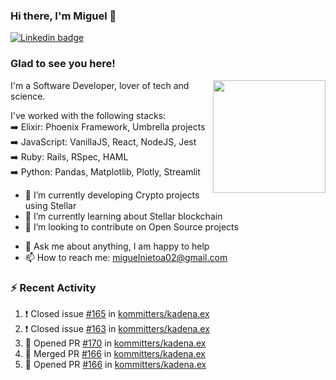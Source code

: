 ### Hi there, I'm Miguel 👋

<a href="https://linkedin.com/in/miguelnietoa/" target="_blank" rel="noopener noreferrer">
  <img src="https://img.shields.io/badge/-LinkedIn-0e76a8?style=flat-square&logo=Linkedin&logoColor=white" alt="Linkedin badge">
</a>
<!-- [![Website Badge](https://img.shields.io/badge/Website-3b5998?style=flat-square&logo=google-chrome&logoColor=white)](#notavailablenow#) 

<img src="https://i.imgur.com/tbrLrt5.gif" width=400 alt="Coding GIF" align="right"/>
-->


### Glad to see you here!
<a href="https://github.com/miguelnietoa"><img src="https://github-readme-stats.vercel.app/api?username=miguelnietoa&show_icons=true&hide_border=true&count_private=true&include_all_commits=true&theme=tokyonight" height="180em" align="right"/></a>
I'm a Software Developer, lover of tech and science. 

I've worked with the following stacks:\
➡️ Elixir: Phoenix Framework, Umbrella projects\
➡️ JavaScript: VanillaJS, React, NodeJS, Jest\
➡️ Ruby: Rails, RSpec, HAML\
➡️ Python: Pandas, Matplotlib, Plotly, Streamlit

- 🔭 I’m currently developing Crypto projects using Stellar
- 🌱 I’m currently learning about Stellar blockchain
- 👯 I’m looking to contribute on Open Source projects
<!-- 
- 😄 I just finished a Machine Learning course! 
- 🤔 I’m looking for help with ...
-->
- 💬 Ask me about anything, I am happy to help
- 📫 How to reach me: miguelnietoa02@gmail.com


### ⚡ Recent Activity

<!--START_SECTION:activity-->
1. ❗️ Closed issue [#165](https://github.com/kommitters/kadena.ex/issues/165) in [kommitters/kadena.ex](https://github.com/kommitters/kadena.ex)
2. ❗️ Closed issue [#163](https://github.com/kommitters/kadena.ex/issues/163) in [kommitters/kadena.ex](https://github.com/kommitters/kadena.ex)
3. 💪 Opened PR [#170](https://github.com/kommitters/kadena.ex/pull/170) in [kommitters/kadena.ex](https://github.com/kommitters/kadena.ex)
4. 🎉 Merged PR [#166](https://github.com/kommitters/kadena.ex/pull/166) in [kommitters/kadena.ex](https://github.com/kommitters/kadena.ex)
5. 💪 Opened PR [#166](https://github.com/kommitters/kadena.ex/pull/166) in [kommitters/kadena.ex](https://github.com/kommitters/kadena.ex)
<!--END_SECTION:activity-->
